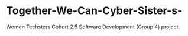 # Together-We-Can-Cyber-Sister-s-
Women Techsters Cohort 2.5 Software Development (Group 4) project.
